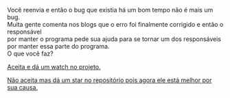 Você reenvia e então o bug que existia há um bom tempo não é mais um bug.  
Muita gente comenta nos blogs que o erro foi finalmente corrigido e então o responsável  
por manter o programa pede sua ajuda para se tornar um dos responsáveis por manter essa parte do programa.  
O que você faz?

[Aceita e dá um watch no projeto.](watch/watch.md)

[Não aceita mas dá um star no repositório pois agora ele está melhor por sua causa.](star/star.md)